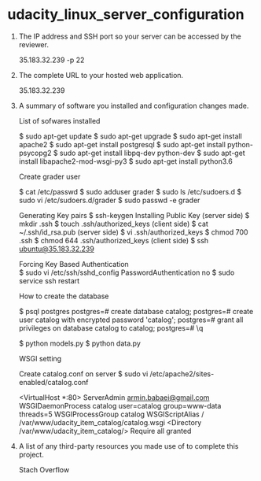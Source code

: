 # udacity_linux_server_configuration

1. The IP address and SSH port so your server can be accessed by the reviewer.
 
    35.183.32.239 -p 22
 
2. The complete URL to your hosted web application.
 
    35.183.32.239

3. A summary of software you installed and configuration changes made.

    List of sofwares installed 
    
    $ sudo apt-get update
    $ sudo apt-get upgrade
    $ sudo apt-get install apache2
    $ sudo apt-get install postgresql
    $ sudo apt-get install python-psycopg2
    $ sudo apt-get install libpq-dev python-dev
    $ sudo apt-get install libapache2-mod-wsgi-py3
    $ sudo apt-get install python3.6

    Create grader user 
    
    $ cat /etc/passwd
    $ sudo adduser grader
    $ sudo ls /etc/sudoers.d
    $ sudo vi /etc/sudoers.d/grader
    $ sudo passwd -e grader 
    
    Generating Key pairs				$ ssh-keygen 
    Installing Public Key
    (server side)
	   $ mkdir .ssh
	   $ touch .ssh/authorized_keys
    (client side)
   	$ cat ~/.ssh/id_rsa.pub
    (server side)
	   $ vi .ssh/authorized_keys
	   $ chmod 700 .ssh
	   $ chmod 644 .ssh/authorized_keys
    (client side)
	   $ ssh ubuntu@35.183.32.239
 
    Forcing Key Based Authentication		
    $ sudo vi /etc/ssh/sshd_config
				  PasswordAuthentication no
				$ sudo service ssh restart
        
    How to create the database 
    
    $ psql postgres
    postgres=# create database catalog;
    postgres=# create user catalog with encrypted password 'catalog';
    postgres=# grant all privileges on database catalog to catalog;
    postgres=# \q
    
    $ python models.py
    $ python data.py
    
    WSGI setting
    
    Create catalog.conf on server
    $ sudo vi /etc/apache2/sites-enabled/catalog.conf
    
    <VirtualHost *:80>
     ServerAdmin armin.babaei@gmail.com
     WSGIDaemonProcess catalog user=catalog group=www-data threads=5
     WSGIProcessGroup catalog
     WSGIScriptAlias / /var/www/udacity_item_catalog/catalog.wsgi
      <Directory /var/www/udacity_item_catalog/>
        Require all granted
      </Directory>
    </VirtualHost>
    
4. A list of any third-party resources you made use of to complete this project.

    Stach Overflow

